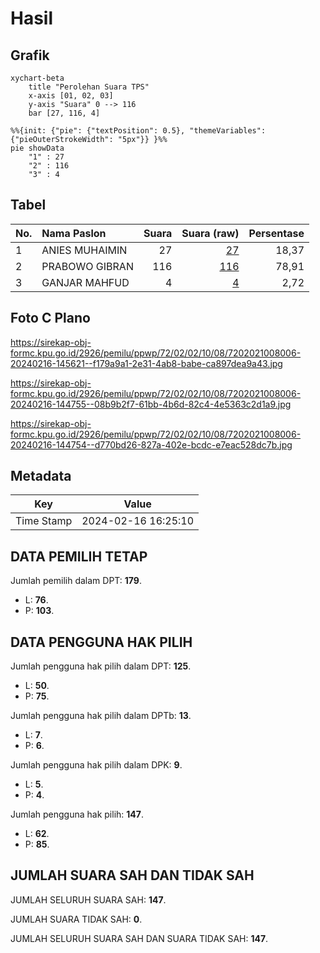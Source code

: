 # Hasil

## Grafik

```mermaid
xychart-beta
    title "Perolehan Suara TPS"
    x-axis [01, 02, 03]
    y-axis "Suara" 0 --> 116
    bar [27, 116, 4]
```

```mermaid
%%{init: {"pie": {"textPosition": 0.5}, "themeVariables": {"pieOuterStrokeWidth": "5px"}} }%%
pie showData
    "1" : 27
    "2" : 116
    "3" : 4
```

## Tabel

| No. | Nama Paslon    | Suara | Suara (raw) | Persentase |
|:--- |:-------------- | -----:| -----------:| ----------:|
| 1   | ANIES MUHAIMIN | 27    | [27][p-1]   | 18,37      |
| 2   | PRABOWO GIBRAN | 116   | [116][p-2]  | 78,91      |
| 3   | GANJAR MAHFUD  | 4     | [4][p-3]    | 2,72       |


[p-1]: https://github.com/gigit-pemilu/pemilu-2024-72-sulawesi-tengah/blob/main/pilpres/hitung-suara/sub/72-sulawesi-tengah/sub/02-poso/sub/02-poso-pesisir/sub/1008-kasinguncu/sub/006-tps/sub/paslon-1.txt
[p-2]: https://github.com/gigit-pemilu/pemilu-2024-72-sulawesi-tengah/blob/main/pilpres/hitung-suara/sub/72-sulawesi-tengah/sub/02-poso/sub/02-poso-pesisir/sub/1008-kasinguncu/sub/006-tps/sub/paslon-2.txt
[p-3]: https://github.com/gigit-pemilu/pemilu-2024-72-sulawesi-tengah/blob/main/pilpres/hitung-suara/sub/72-sulawesi-tengah/sub/02-poso/sub/02-poso-pesisir/sub/1008-kasinguncu/sub/006-tps/sub/paslon-3.txt

## Foto C Plano

https://sirekap-obj-formc.kpu.go.id/2926/pemilu/ppwp/72/02/02/10/08/7202021008006-20240216-145621--f179a9a1-2e31-4ab8-babe-ca897dea9a43.jpg

https://sirekap-obj-formc.kpu.go.id/2926/pemilu/ppwp/72/02/02/10/08/7202021008006-20240216-144755--08b9b2f7-61bb-4b6d-82c4-4e5363c2d1a9.jpg

https://sirekap-obj-formc.kpu.go.id/2926/pemilu/ppwp/72/02/02/10/08/7202021008006-20240216-144754--d770bd26-827a-402e-bcdc-e7eac528dc7b.jpg


## Metadata

| Key        | Value               |
| ---------- | ------------------- |
| Time Stamp | 2024-02-16 16:25:10 |


## DATA PEMILIH TETAP

Jumlah pemilih dalam DPT: **179**.
 * L: **76**.
 * P: **103**.

## DATA PENGGUNA HAK PILIH

Jumlah pengguna hak pilih dalam DPT: **125**.
 * L: **50**.
 * P: **75**.

Jumlah pengguna hak pilih dalam DPTb: **13**.
 * L: **7**.
 * P: **6**.

Jumlah pengguna hak pilih dalam DPK: **9**.
 * L: **5**.
 * P: **4**.

Jumlah pengguna hak pilih: **147**.
 * L: **62**.
 * P: **85**.

## JUMLAH SUARA SAH DAN TIDAK SAH

JUMLAH SELURUH SUARA SAH: **147**.

JUMLAH SUARA TIDAK SAH: **0**.

JUMLAH SELURUH SUARA SAH DAN SUARA TIDAK SAH: **147**.


